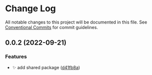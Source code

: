 # Change Log

All notable changes to this project will be documented in this file.
See [Conventional Commits](https://conventionalcommits.org) for commit guidelines.

## 0.0.2 (2022-09-21)


### Features

* ✨ add shared package ([d41fb8a](https://github.com/shawn-sandy/fp-kit/commit/d41fb8a1f9df921eb59966daf2255a1bfdca9c47))
